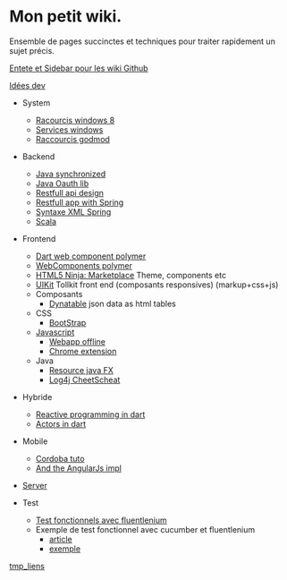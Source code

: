 Mon petit wiki.
===============
Ensemble de pages succinctes et techniques pour traiter rapidement un sujet précis.

[Entete et Sidebar pour les wiki Github](http://blackbe.lt/github-wiki-sidebar-table-contents-header-footer/)

[Idées dev](tmp/idee-dev.md)

- System
    - [Racourcis windows 8](http://windows.microsoft.com/fr-fr/windows-8/keyboard-shortcuts)
    - [Services windows](system/Services-windows.md)
    - [Raccourcis godmod](system/Shortcut-GodMod.md)

- Backend
    - [Java synchronized](backend/Synchronized-java.md)
    - [Java Oauth lib](https://github.com/fernandezpablo85/scribe-java)
    - [Restfull api design](backend/Restful-api-design.md)
    - [Restfull app with Spring](https://spring.io/guides/gs/rest-service/)
    - [Syntaxe XML Spring](backend/Syntax-xml-spring.md)
    - [Scala](backend/Scala.md)
- Frontend
    - [Dart web component polymer](https://github.com/MikeMitterer/DART-Sample-PolymerHelloWorld)
    - [WebComponents polymer](http://mozilla.github.io/brick/)
    - [HTML5 Ninja: Marketplace](http://html5-ninja.com/#/home) Theme, components etc
    - [UIKit](http://www.getuikit.com/) Tollkit front end (composants responsives) (markup+css+js)
    - Composants
        - [Dynatable](http://www.dynatable.com/) json data as html tables
    - CSS
        - [BootStrap](frontend/bootstrap.md)
    - [Javascript](frontend/Javascript.md)
        - [Webapp offline](frontend/Web-app.creole)
        - [Chrome extension](frontend/Chrome-extension.md)
    - Java    
        - [Resource java FX](http://fxexperience.com/)
        - [Log4j CheetScheat](backend/resources/Log4jQuickRef.pdf)
- Hybride
    - [Reactive programming in dart](http://victorsavkin.com/post/55007674849/functional-reactive-programming-in-dart)
    - [Actors in dart](https://github.com/vsavkin/actors)
- Mobile
    - [Cordoba tuto](http://coenraets.org/blog/cordova-phonegap-3-tutorial/)
    - [And the AngularJs impl](http://coenraets.org/blog/2013/11/sample-mobile-application-with-angularjs/)
- [Server](backend/Server.md)
- Test
    - [Test fonctionnels avec fluentlenium](http://thierry-leriche-dessirier.developpez.com/tutoriels/javaweb/tester-webapp-fluentlenium-5min/)
    - Exemple de test fonctionnel avec cucumber et fluentlenium
        - [article](http://blog.jetoile.fr/2013/04/fluentlenium-et-cucumber-jvm-complement.html)
        - [exemple](https://github.com/FluentLenium/fluentlenium-cucumber)

[tmp_liens](tmp/tmp-links.md)
